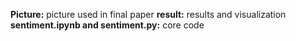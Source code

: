 **Picture:** picture used in final paper
**result:** results and visualization
**sentiment.ipynb and sentiment.py:** core code
